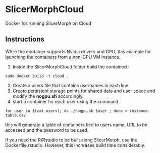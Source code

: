 # SlicerMorphCloud
Docker for running SlicerMorph on Cloud

## Instructions
While the container supports Nvidia drivers and GPU, this example for launching the containers from a non-GPU VM instance. 

1. Inside the SlicerMorphCloud folder build the contained :

```sudo docker build -t cloud .```

2. Create a users file that contains usernames in each line
3. Create persistent storage points for shared data and user space and modify the **nogpu.sh** accordingly. 
3. start a container for each user using the command

```for user in $(cat users); do ./nogpu.sh $user ; done > instance-table.csv```

this will generate a table of containers tied to users name, URL to be accessed and the password to be used. 

If you need the R/Rstudio to be built along SlicerMorph, use the Dockerfile.rstudio. However, this increases build time considerably. 
